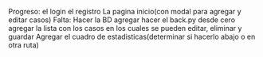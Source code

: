 Progreso:
el login 
el registro
La pagina inicio(con modal para agregar y editar casos)
Falta:
Hacer la BD
agregar hacer el back.py desde cero
agregar la lista con los casos en los cuales se pueden editar, eliminar y guardar
Agregar el cuadro de estadisticas(determinar si hacerlo abajo o en otra ruta)
